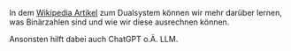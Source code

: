 In dem [Wikipedia Artikel](https://de.wikipedia.org/wiki/Dualsystem) zum Dualsystem können wir mehr darüber lernen, was Binärzahlen sind und wie wir diese ausrechnen können.

Ansonsten hilft dabei auch ChatGPT o.Ä. LLM.
